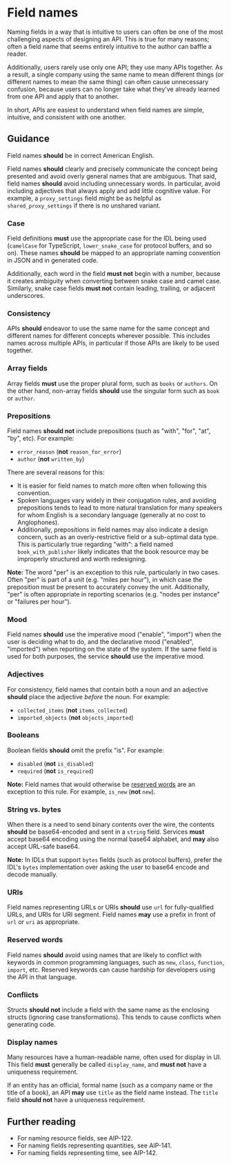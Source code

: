 # Field names

Naming fields in a way that is intuitive to users can often be one of the most
challenging aspects of designing an API. This is true for many reasons; often a
field name that seems entirely intuitive to the author can baffle a reader.

Additionally, users rarely use only one API; they use many APIs together. As a
result, a single company using the same name to mean different things (or
different names to mean the same thing) can often cause unnecessary confusion,
because users can no longer take what they've already learned from one API and
apply that to another.

In short, APIs are easiest to understand when field names are simple,
intuitive, and consistent with one another.

## Guidance

Field names **should** be in correct American English.

Field names **should** clearly and precisely communicate the concept being
presented and avoid overly general names that are ambiguous. That said, field
names **should** avoid including unnecessary words. In particular, avoid
including adjectives that always apply and add little cognitive value. For
example, a `proxy_settings` field might be as helpful as
`shared_proxy_settings` if there is no unshared variant.

### Case

Field definitions **must** use the appropriate case for the IDL being used
(`camelCase` for TypeScript, `lower_snake_case` for protocol buffers, and so
on). These names **should** be mapped to an appropriate naming convention in
JSON and in generated code.

Additionally, each word in the field **must not** begin with a number, because
it creates ambiguity when converting between snake case and camel case.
Similarly, snake case fields **must not** contain leading, trailing, or
adjacent underscores.

### Consistency

APIs **should** endeavor to use the same name for the same concept and
different names for different concepts wherever possible. This includes names
across multiple APIs, in particular if those APIs are likely to be used
together.

### Array fields

Array fields **must** use the proper plural form, such as `books` or `authors`.
On the other hand, non-array fields **should** use the singular form such as
`book` or `author`.

### Prepositions

Field names **should not** include prepositions (such as "with", "for", "at",
"by", etc). For example:

- `error_reason` (**not** `reason_for_error`)
- `author` (**not** `written_by`)

There are several reasons for this:

- It is easier for field names to match more often when following this
  convention.
- Spoken languages vary widely in their conjugation rules, and avoiding
  prepositions tends to lead to more natural translation for many speakers for
  whom English is a secondary language (generally at no cost to Anglophones).
- Additionally, prepositions in field names may also indicate a design concern,
  such as an overly-restrictive field or a sub-optimal data type. This is
  particularly true regarding "with": a field named `book_with_publisher`
  likely indicates that the book resource may be improperly structured and
  worth redesigning.

**Note:** The word "per" is an exception to this rule, particularly in two
cases. Often "per" is part of a unit (e.g. "miles per hour"), in which case the
preposition must be present to accurately convey the unit. Additionally, "per"
is often appropriate in reporting scenarios (e.g. "nodes per instance" or
"failures per hour").

### Mood

Field names **should** use the imperative mood ("enable", "import") when the
user is deciding what to do, and the declarative mood ("enabled", "imported")
when reporting on the state of the system. If the same field is used for both
purposes, the service **should** use the imperative mood.

### Adjectives

For consistency, field names that contain both a noun and an adjective
**should** place the adjective _before_ the noun. For example:

- `collected_items` (**not** `items_collected`)
- `imported_objects` (**not** `objects_imported`)

### Booleans

Boolean fields **should** omit the prefix "is". For example:

- `disabled` (**not** `is_disabled`)
- `required` (**not** `is_required`)

**Note:** Field names that would otherwise be [reserved words](#reserved-words)
are an exception to this rule. For example, `is_new` (**not** `new`).

### String vs. bytes

When there is a need to send binary contents over the wire, the contents
**should** be base64-encoded and sent in a `string` field. Services **must**
accept base64 encoding using the normal base64 alphabet, and **may** also
accept URL-safe base64.

**Note:** In IDLs that support `bytes` fields (such as protocol buffers),
prefer the IDL's `bytes` implementation over asking the user to base64 encode
and decode manually.

### URIs

Field names representing URLs or URIs **should** use `url` for fully-qualified
URLs, and URIs for URI segment. Field names **may** use a prefix in front of
`url` or `uri` as appropriate.

### Reserved words

Field names **should** avoid using names that are likely to conflict with
keywords in common programming languages, such as `new`, `class`, `function`,
`import`, etc. Reserved keywords can cause hardship for developers using the
API in that language.

### Conflicts

Structs **should not** include a field with the same name as the enclosing
structs (ignoring case transformations). This tends to cause conflicts when
generating code.

### Display names

Many resources have a human-readable name, often used for display in UI. This
field **must** generally be called `display_name`, and **must not** have a
uniqueness requirement.

If an entity has an official, formal name (such as a company name or the title
of a book), an API **may** use `title` as the field name instead. The `title`
field **should not** have a uniqueness requirement.

## Further reading

- For naming resource fields, see AIP-122.
- For naming fields representing quantities, see AIP-141.
- For naming fields representing time, see AIP-142.
